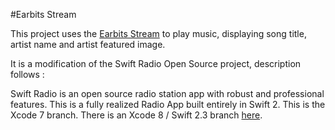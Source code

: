 #Earbits Stream

This project uses the [Earbits Stream](http://www.earbits.com/) to play music, displaying song title, artist name and artist featured image.

It is a modification of the Swift Radio Open Source project, description follows :

Swift Radio is an open source radio station app with robust and professional features. This is a fully realized Radio App built entirely in Swift 2. This is the Xcode 7 branch. There is an Xcode 8 / Swift 2.3 branch [here](https://github.com/swiftcodex/Swift-Radio-Pro/tree/xcode8).

